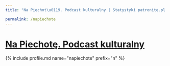 ```yaml
---
title: "Na Piechot\u0119. Podcast kulturalny | Statystyki patronite.pl | Patromierz"

permalink: /napiechote
---
```


# [Na Piechotę. Podcast kulturalny](https://patronite.pl/napiechote)

{% include profile.md name="napiechote" prefix="n" %}
